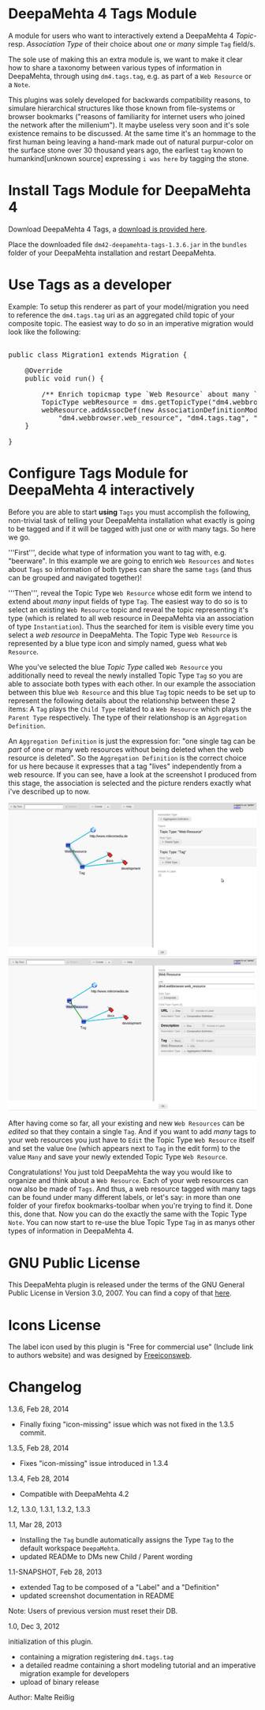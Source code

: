 # DeepaMehta 4 Tags Module

A module for users who want to interactively extend a DeepaMehta 4 _Topic_- resp. _Association Type_ of their choice about _one_ or _many_ simple `Tag` field/s.

The sole use of making this an extra module is, we want to make it clear how to share a taxonomy between various types of information in DeepaMehta, through using `dm4.tags.tag`, e.g. as part of a `Web Resource` or a `Note`.

This plugins was solely developed for backwards compatibility reasons, to simulare hierarchical structures like those known from file-systems or browser bookmarks ("reasons of familiarity for internet users who joined the network after the millenium"). It maybe useless very soon and it's sole existence remains to be discussed. At the same time it's an hommage to the first human being leaving a hand-mark made out of natural purpur-color on the surface stone over 30 thousand years ago, the earliest `tag` known to humankind[unknown source] expressing `i was here` by tagging the stone.

# Install Tags Module for DeepaMehta 4

Download DeepaMehta 4 Tags, a [download is provided here](http://download.deepamehta.de).

Place the downloaded file `dm42-deepamehta-tags-1.3.6.jar` in the `bundles` folder of your DeepaMehta installation and restart DeepaMehta.

# Use Tags as a developer 

Example: To setup this renderer as part of your model/migration you need to reference the `dm4.tags.tag` uri as an aggregated child topic of your composite topic. The easiest way to do so in an imperative migration would look like the following:

<pre>

public class Migration1 extends Migration {

    @Override
    public void run() {

        /** Enrich topicmap type `Web Resource` about many `Tag` fields */
        TopicType webResource = dms.getTopicType("dm4.webbrowser.web_resource", null);
        webResource.addAssocDef(new AssociationDefinitionModel("dm4.core.aggregation_def",
            "dm4.webbrowser.web_resource", "dm4.tags.tag", "dm4.core.one", "dm4.core.many"));
    }

}
</pre>

# Configure Tags Module for DeepaMehta 4 interactively

Before you are able to start **using** `Tags` you must accomplish the following, non-trivial task of telling your DeepaMehta installation what exactly is going to be tagged and if it will be tagged with just one or with many tags. So here we go.

'''First''', decide what type of information you want to tag with, e.g. "beerware". In this example we are going to enrich `Web Resources` and `Notes` about `Tags` so information of both types can share the same `tags` (and thus can be grouped and navigated together)!

'''Then''', reveal the Topic Type `Web Resource` whose edit form we intend to extend about _many_ input fields of type `Tag`. The easiest way to do so is to select an existing `Web Resource` topic and reveal the topic representing it's type (which is related to all web resource in DeepaMehta via an association of type `Instantiation`). Thus the searched for item is visible every time you select a _web resource_ in DeepaMehta. The Topic Type `Web Resource` is represented by a blue type icon and simply named, guess what `Web Resource`.

Whe you've selected the blue _Topic Type_ called `Web Resource` you additionally need to reveal the newly installed Topic Type `Tag` so you are able to associate both types with each other. In our example the association between this blue `Web Resource` and this blue `Tag` topic needs to be set up to represent the following details about the relationship between these 2 items: A `Tag` plays the `Child Type` related to a `Web Resource` which plays the `Parent Type` respectively. The type of their relationshop is an `Aggregation Definition`. 

An `Aggregation Definition` is just the expression for: "one single tag can be _part_ of one or many web resources without being deleted when the web resource is deleted". So the `Aggregation Definition` is the correct choice for us here because it expresses that a tag "lives" independently from a web resource. If you can see, have a look at the screenshot I produced from this stage, the association is selected and the picture renders exactly what i've described up to now.

![screenshot1](https://github.com/mukil/dm4.tags/raw/master/configuring_dm4.tagging-1.1.png)
![screenshot2](https://github.com/mukil/dm4.tags/raw/master/configuring_dm4.tagging.1.1_Bild2.png)

After having come so far, all your existing and new `Web Resources` can be _edited_ so that they contain a single `Tag`. And if you want to add _many_ tags to your web resources you just have to `Edit` the Topic Type `Web Resource` itself and set the value `One` (which appears next to `Tag` in the edit form) to the value `Many` and save your newly extended Topic Type `Web Resource`.

Congratulations! You just told DeepaMehta the way you would like to organize and think about a `Web Resource`. Each of your web resources can now also be made of `Tags`. And thus, a web resource tagged with many tags can be found under many different labels, or let's say: in more than one folder of your firefox bookmarks-toolbar when you're trying to find it. Done this, done that. Now you can do the exactly the same with the Topic Type `Note`. You can now start to re-use the blue Topic Type `Tag` in as manys other types of information in DeepaMehta 4.


# GNU Public License

This DeepaMehta plugin is released under the terms of the GNU General Public License in Version 3.0, 2007. You can find a copy of that [here](http://www.gnu.org/licenses/gpl).

# Icons License

The label icon used by this plugin is "Free for commercial use" (Include link to authors website) and was designed by [Freeiconsweb](http://www.freeiconsweb.com/).

# Changelog

1.3.6, Feb 28, 2014
- Finally fixing "icon-missing" issue which was not fixed in the 1.3.5 commit.

1.3.5, Feb 28, 2014
- Fixes "icon-missing" issue introduced in 1.3.4

1.3.4, Feb 28, 2014
- Compatible with DeepaMehta 4.2

1.2, 1.3.0, 1.3.1, 1.3.2, 1.3.3

1.1, Mar 28, 2013
- Installing the `Tag` bundle automatically assigns the Type `Tag` to the default workspace `DeepaMehta`.
- updated READMe to DMs new Child / Parent wording

1.1-SNAPSHOT, Feb 28, 2013

- extended Tag to be composed of a "Label" and a "Definition"
- updated screenshot documentation in README

Note: Users of previous version must reset their DB.

1.0, Dec 3, 2012

initialization of this plugin.

- containing a migration registering `dm4.tags.tag`
- a detailed readme containing a short modeling tutorial and an imperative migration example for developers
- upload of binary release

Author: Malte Reißig

